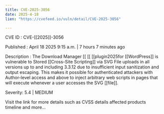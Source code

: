 ```yaml
---
title: CVE-2025-3056
date: 2025-4-18
lien: "https://cvefeed.io/vuln/detail/CVE-2025-3056"

---
```


CVE ID : CVE-[[2025]]-3056

Published :  April 18
2025
9:15 a.m. | 7 hours
7 minutes ago

Description : The Download Manager  [[ [[ [[plugin2025for  [[WordPress]] is vulnerable to Stored  [[Cross-Site Scripting]] via SVG File uploads in all versions up to
and including
3.3.12 due to insufficient input sanitization and output escaping. This makes it possible for authenticated attackers
with Author-level access and above
to inject arbitrary web scripts in pages that will execute whenever a user accesses the SVG  [[file]].

Severity: 5.4 | MEDIUM

Visit the link for more details
such as CVSS details
affected products
timeline
and more...

